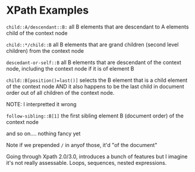 # XPath Examples

`child::A/descendant::B:`
all B elements that are descendant to A elements child of the context node

`child::*/child::B`
all B elements that are grand children (second level children) from the context node

`descedant-or-self::B`
all B elements that are descendant of the context node, including the context node if it is of element B

`child::B[position()=last()]`
selects the B element that is a child element of the context node AND it also happens to be the last child in document order out of all children of the context node.

NOTE: I interpretted it wrong

`follow-sibling::B[1]`
the first sibling element B (document order) of the context node

and so on.... nothing fancy yet

Note if we prepended `/` in anyof those, it'd "of the document"

Going through Xpath 2.0/3.0, introduces a bunch of features but I imagine it's not really assessable. Loops, sequences, nested expressions.
